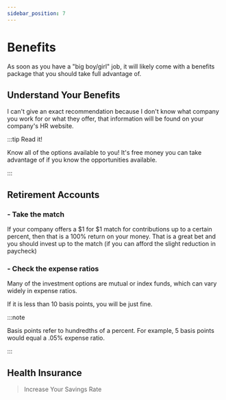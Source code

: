 ```yaml
---
sidebar_position: 7
---
```


# Benefits

As soon as you have a "big boy/girl" job, it will likely come with a benefits package that you should take full advantage of.

## Understand Your Benefits

I can't give an exact recommendation because I don't know what company you work for or what they offer, that information will be found on your company's HR website.

:::tip Read it!

Know all of the options available to you! It's free money you can take advantage of if you know the opportunities available.

:::

## Retirement Accounts

### - Take the match

If your company offers a $1 for $1 match for contributions up to a certain percent, then that is a 100% return on your money. That is a great bet and you should invest up to the match (if you can afford the slight reduction in paycheck)

### - Check the expense ratios

Many of the investment options are mutual or index funds, which can vary widely in expense ratios.

If it is less than 10 basis points, you will be just fine.

:::note 

Basis points refer to hundredths of a percent. For example, 5 basis points would equal a .05% expense ratio.

:::

## Health Insurance



>Increase Your Savings Rate